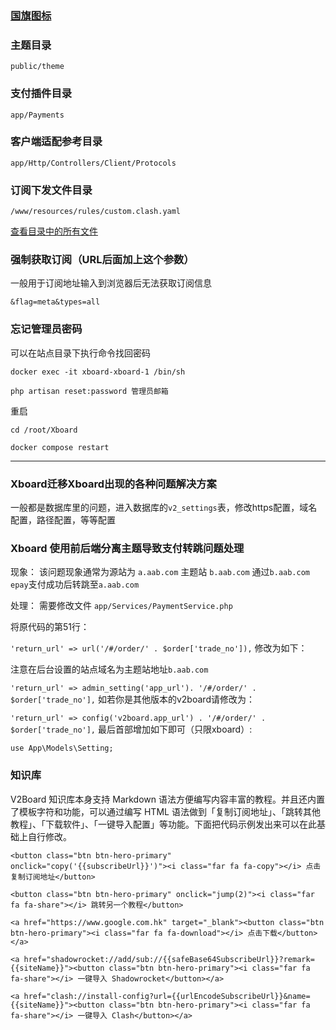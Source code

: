 ### [国旗图标](https://www.emojiall.com/zh-hans/sub-categories/J2)


### 主题目录
```
public/theme
```

### 支付插件目录
```
app/Payments
```

### 客户端适配参考目录
```
app/Http/Controllers/Client/Protocols
```

### 订阅下发文件目录
```
/www/resources/rules/custom.clash.yaml
```
[查看目录中的所有文件](https://github.com/cedar2025/Xboard/tree/5a0e59b103657ccd300204046b877f653cd2aa30/app/Protocols)


### 强制获取订阅（URL后面加上这个参数）

一般用于订阅地址输入到浏览器后无法获取订阅信息
```
&flag=meta&types=all
```

### 忘记管理员密码

可以在站点目录下执行命令找回密码
```
docker exec -it xboard-xboard-1 /bin/sh
```
```
php artisan reset:password 管理员邮箱
```
重启
```
cd /root/Xboard
```
```
docker compose restart
```
---


### Xboard迁移Xboard出现的各种问题解决方案

一般都是数据库里的问题，进入数据库的`v2_settings`表，修改https配置，域名配置，路径配置，等等配置





### Xboard 使用前后端分离主题导致支付转跳问题处理

现象：
该问题现象通常为源站为 `a.aab.com` 主题站 `b.aab.com` 通过`b.aab.com epay`支付成功后转跳至`a.aab.com`

处理：
需要修改文件 `app/Services/PaymentService.php`

将原代码的第51行：

`'return_url' => url('/#/order/' . $order['trade_no']),`
修改为如下：

注意在后台设置的站点域名为主题站地址`b.aab.com`

`'return_url' => admin_setting('app_url'). '/#/order/' . $order['trade_no'],`
如若你是其他版本的v2board请修改为：

  `'return_url' => config('v2board.app_url') . '/#/order/' . $order['trade_no'],`
最后首部增加如下即可（只限xboard）:

`use App\Models\Setting;`



### 知识库

V2Board 知识库本身支持 Markdown 语法方便编写内容丰富的教程。并且还内置了模板字符和功能，可以通过编写 HTML 语法做到「复制订阅地址」、「跳转其他教程」、「下载软件」、「一键导入配置」等功能。下面把代码示例发出来可以在此基础上自行修改。

```
<button class="btn btn-hero-primary" onclick="copy('{{subscribeUrl}}')"><i class="far fa fa-copy"></i> 点击复制订阅地址</button>
```
```
<button class="btn btn-hero-primary" onclick="jump(2)"><i class="far fa fa-share"></i> 跳转另一个教程</button>
```
```
<a href="https://www.google.com.hk" target="_blank"><button class="btn btn-hero-primary"><i class="far fa fa-download"></i> 点击下载</button></a>
```
```
<a href="shadowrocket://add/sub://{{safeBase64SubscribeUrl}}?remark={{siteName}}"><button class="btn btn-hero-primary"><i class="far fa fa-share"></i> 一键导入 Shadowrocket</button></a>
```
```
<a href="clash://install-config?url={{urlEncodeSubscribeUrl}}&name={{siteName}}"><button class="btn btn-hero-primary"><i class="far fa fa-share"></i> 一键导入 Clash</button></a>
```
